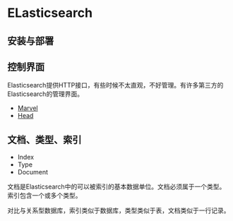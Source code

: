 # ELasticsearch

## 安装与部署



## 控制界面

Elasticsearch提供HTTP接口，有些时候不太直观，不好管理。有许多第三方的Elasticsearch的管理界面。

- [Marvel](http://www.elasticsearch.com/marvel)
- [Head](https://github.com/mobz/elasticsearch-head)

## 文档、类型、索引

- Index
- Type
- Document

文档是Elasticsearch中的可以被索引的基本数据单位。文档必须属于一个类型。索引包含一个或多个类型。

对比与关系型数据库，索引类似于数据库，类型类似于表，文档类似于一行记录。